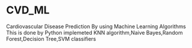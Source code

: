 # CVD_ML
Cardiovascular Disease Prediction By using Machine Learning Algorithms
This is done by Python
implemeted 
KNN algorithm,Naive Bayes,Random Forest,Decision Tree,SVM classifiers
